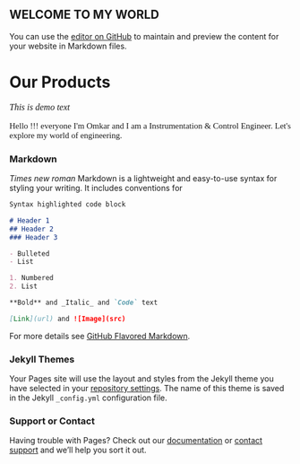 ## WELCOME TO MY WORLD

You can use the [editor on GitHub](https://github.com/omkarbhoite25/Omkar/edit/master/index.md) to maintain and preview the content for your website in Markdown files.
<!DOCTYPE html>
<html>
   

   <body>
      <h1>Our Products</h1>
      <p style="font-family:georgia,garamond,serif;font-size:16px;font-style:italic;">
         This is demo text
      </p>
  
  <p style="font-family :times new roman;font-size:15px;">Hello !!! everyone I'm Omkar and I am a Instrumentation & Control Engineer. Let's explore my world of engineering. </p>
   </body>
</html>

    

### Markdown
_Times new roman_
Markdown is a lightweight and easy-to-use syntax for styling your writing. It includes conventions for

```markdown
Syntax highlighted code block

# Header 1
## Header 2
### Header 3

- Bulleted
- List

1. Numbered
2. List

**Bold** and _Italic_ and `Code` text

[Link](url) and ![Image](src)
```

For more details see [GitHub Flavored Markdown](https://guides.github.com/features/mastering-markdown/).

### Jekyll Themes

Your Pages site will use the layout and styles from the Jekyll theme you have selected in your [repository settings](https://github.com/omkarbhoite25/Omkar/settings). The name of this theme is saved in the Jekyll `_config.yml` configuration file.

### Support or Contact

Having trouble with Pages? Check out our [documentation](https://help.github.com/categories/github-pages-basics/) or [contact support](https://github.com/contact) and we’ll help you sort it out.
